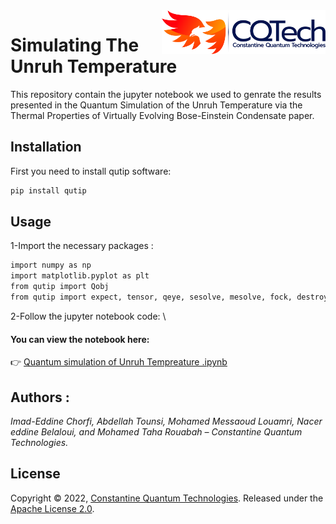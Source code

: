 <picture>
  <source media="(prefers-color-scheme: light)" srcset="https://raw.githubusercontent.com/Constantine-Quantum-Tech/tqsim/refs/heads/main/images/cqtech_logo_blue.png">
  <img alt="CQTech's Logo" align="right" height="70" src="https://raw.githubusercontent.com/Constantine-Quantum-Tech/tqsim/refs/heads/main/images/cqtech_logo_blue.png">
</picture>



# Simulating The Unruh Temperature

This repository contain the jupyter notebook we used to genrate the results presented in the Quantum Simulation of the Unruh Temperature via the Thermal Properties of
Virtually Evolving Bose-Einstein Condensate paper. 
## Installation
First you need to install qutip software:

```bash
pip install qutip
```
## Usage 

1-Import the necessary packages :

```bash
import numpy as np
import matplotlib.pyplot as plt
from qutip import Qobj
from qutip import expect, tensor, qeye, sesolve, mesolve, fock, destroy, create
```
2-Follow the jupyter notebook code:
\
#### You can view the notebook here:  
👉  [Quantum simulation of Unruh Tempreature .ipynb](https://github.com/Constantine-Quantum-Tech/simulating-Unruh-temperature/blob/main/Quantum%20simulation%20of%20Unruh%20Tempreature%20.ipynb)

## Authors :
*Imad-Eddine Chorfi, Abdellah Tounsi, Mohamed Messaoud Louamri, Nacer eddine Belaloui, and Mohamed Taha Rouabah – Constantine Quantum Technologies.*

## License
Copyright © 2022, [Constantine Quantum Technologies](https://cqtech.org). Released under the [Apache License 2.0](LICENSE).
